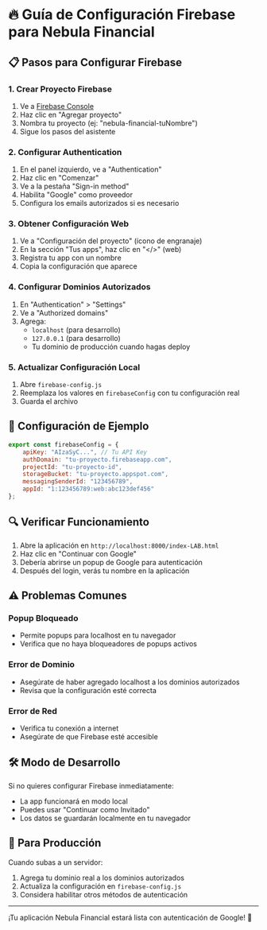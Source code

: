 # 🔥 Guía de Configuración Firebase para Nebula Financial

## 📋 Pasos para Configurar Firebase

### 1. Crear Proyecto Firebase
1. Ve a [Firebase Console](https://console.firebase.google.com/)
2. Haz clic en "Agregar proyecto"
3. Nombra tu proyecto (ej: "nebula-financial-tuNombre")
4. Sigue los pasos del asistente

### 2. Configurar Authentication
1. En el panel izquierdo, ve a "Authentication"
2. Haz clic en "Comenzar"
3. Ve a la pestaña "Sign-in method"
4. Habilita "Google" como proveedor
5. Configura los emails autorizados si es necesario

### 3. Obtener Configuración Web
1. Ve a "Configuración del proyecto" (ícono de engranaje)
2. En la sección "Tus apps", haz clic en "</>" (web)
3. Registra tu app con un nombre
4. Copia la configuración que aparece

### 4. Configurar Dominios Autorizados
1. En "Authentication" > "Settings"
2. Ve a "Authorized domains"
3. Agrega:
   - `localhost` (para desarrollo)
   - `127.0.0.1` (para desarrollo)
   - Tu dominio de producción cuando hagas deploy

### 5. Actualizar Configuración Local
1. Abre `firebase-config.js`
2. Reemplaza los valores en `firebaseConfig` con tu configuración real
3. Guarda el archivo

## 🚀 Configuración de Ejemplo

```javascript
export const firebaseConfig = {
    apiKey: "AIzaSyC...", // Tu API Key
    authDomain: "tu-proyecto.firebaseapp.com",
    projectId: "tu-proyecto-id",
    storageBucket: "tu-proyecto.appspot.com",
    messagingSenderId: "123456789",
    appId: "1:123456789:web:abc123def456"
};
```

## 🔍 Verificar Funcionamiento

1. Abre la aplicación en `http://localhost:8000/index-LAB.html`
2. Haz clic en "Continuar con Google"
3. Debería abrirse un popup de Google para autenticación
4. Después del login, verás tu nombre en la aplicación

## ⚠️ Problemas Comunes

### Popup Bloqueado
- Permite popups para localhost en tu navegador
- Verifica que no haya bloqueadores de popups activos

### Error de Dominio
- Asegúrate de haber agregado localhost a los dominios autorizados
- Revisa que la configuración esté correcta

### Error de Red
- Verifica tu conexión a internet
- Asegúrate de que Firebase esté accesible

## 🛠️ Modo de Desarrollo

Si no quieres configurar Firebase inmediatamente:
- La app funcionará en modo local
- Puedes usar "Continuar como Invitado"
- Los datos se guardarán localmente en tu navegador

## 📱 Para Producción

Cuando subas a un servidor:
1. Agrega tu dominio real a los dominios autorizados
2. Actualiza la configuración en `firebase-config.js`
3. Considera habilitar otros métodos de autenticación

---

¡Tu aplicación Nebula Financial estará lista con autenticación de Google! 🌌
